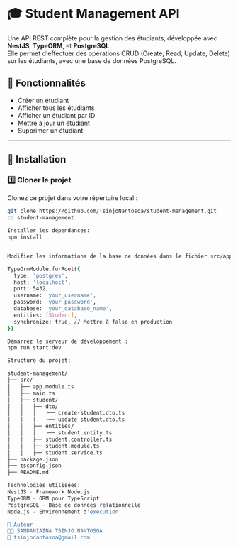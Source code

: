 # 🎓 Student Management API

Une API REST complète pour la gestion des étudiants, développée avec **NestJS**, **TypeORM**, et **PostgreSQL**.  
Elle permet d'effectuer des opérations CRUD (Create, Read, Update, Delete) sur les étudiants, avec une base de données PostgreSQL.

## 🚀 Fonctionnalités

- Créer un étudiant
- Afficher tous les étudiants
- Afficher un étudiant par ID
- Mettre à jour un étudiant
- Supprimer un étudiant

---

## 🚀 Installation

### 1️⃣ Cloner le projet
Clonez ce projet dans votre répertoire local :
```bash
git clone https://github.com/TsinjoNantosoa/student-management.git
cd student-management

Installer les dépendances:
npm install


Modifiez les informations de la base de données dans le fichier src/app.module.ts :

TypeOrmModule.forRoot({
  type: 'postgres',
  host: 'localhost',
  port: 5432,
  username: 'your_username',
  password: 'your_password',
  database: 'your_database_name',
  entities: [Student],
  synchronize: true, // Mettre à false en production
})

Démarrez le serveur de développement :
npm run start:dev

Structure du projet:

student-management/
├── src/
│   ├── app.module.ts
│   ├── main.ts
│   ├── student/
│   │   ├── dto/
│   │   │   ├── create-student.dto.ts
│   │   │   ├── update-student.dto.ts
│   │   ├── entities/
│   │   │   ├── student.entity.ts
│   │   ├── student.controller.ts
│   │   ├── student.module.ts
│   │   ├── student.service.ts
├── package.json
├── tsconfig.json
├── README.md

Technologies utilisées:
NestJS - Framework Node.js
TypeORM - ORM pour TypeScript
PostgreSQL - Base de données relationnelle
Node.js - Environnement d'exécution

📌 Auteur
👨‍💻 SANDANIAINA TSINJO NANTOSOA
📧 tsinjonantosoa@gmail.com

